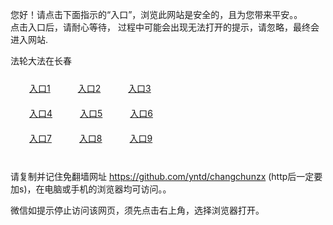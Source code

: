 您好！请点击下面指示的“入口”，浏览此网站是安全的，且为您带来平安。。 <br/>
点击入口后，请耐心等待， 过程中可能会出现无法打开的提示，请忽略，最终会进入网站. </br>

法轮大法在长春<br/>
<div style="padding:10px"><a style="margin:20px" target="_blank" href="https://d279nwc6lweol6.cloudfront.net/2Qpsp?wkyqild" id="ccLink1" rel="nofollow">入口1</a> <a target="_blank" style="margin:20px" href="https://d22axlouye1tij.cloudfront.net/2Qpsp?wqvekcy" id="ccLink2" rel="nofollow">入口2</a> <a style="margin:20px" target="_blank" href="https://d2rkq1vcth3rk1.cloudfront.net/2Qpsp?nmaebq" id="ccLink3" rel="nofollow">入口3</a></div>

<div style="padding:10px" ><a style="margin:20px" target="_blank" href="https://d279nwc6lweol6.cloudfront.net/2Qpsp?wkyqild" id="ccLink4" rel="nofollow">入口4</a> <a style="margin:20px" href="https://d22axlouye1tij.cloudfront.net/2Qpsp?wqvekcy" target="_blank" id="ccLink5" rel="nofollow">入口5</a> <a style="margin:20px" href="https://d2rkq1vcth3rk1.cloudfront.net/2Qpsp?nmaebq" target="_blank" id="ccLink6" rel="nofollow">入口6</a></div>

<div style="padding:10px"><a style="margin:20px" target="_blank" href="https://d279nwc6lweol6.cloudfront.net/2Qpsp?wkyqild" id="ccLink7" rel="nofollow">入口7</a> <a style="margin:20px" href="https://d22axlouye1tij.cloudfront.net/2Qpsp?wqvekcy" target="_blank" id="ccLink8" rel="nofollow">入口8</a> <a style="margin:20px" target="_blank" href="https://d2rkq1vcth3rk1.cloudfront.net/2Qpsp?nmaebq" id="ccLink9" rel="nofollow">入口9</a></div>

<br/>



请复制并记住免翻墙网址 https://github.com/yntd/changchunzx (http后一定要加s)，在电脑或手机的浏览器均可访问。。<br/>

微信如提示停止访问该网页，须先点击右上角，选择浏览器打开。
